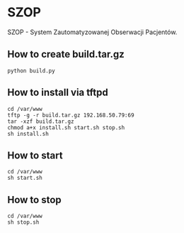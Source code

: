 SZOP
===========================
SZOP - System Zautomatyzowanej Obserwacji Pacjentów.

How to create build.tar.gz
-------------------------

    python build.py

How to install via tftpd
-------------------------

    cd /var/www
    tftp -g -r build.tar.gz 192.168.50.79:69
    tar -xzf build.tar.gz
    chmod a+x install.sh start.sh stop.sh
    sh install.sh

How to start
-------------------------

    cd /var/www
    sh start.sh

How to stop
-------------------------

    cd /var/www
    sh stop.sh
